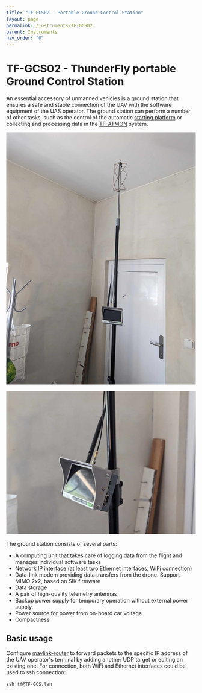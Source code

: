```yaml
---
title: "TF-GCS02 - Portable Ground Control Station"
layout: page
permalink: /instruments/TF-GCS02
parent: Instruments
nav_order: "0"
---
```


# TF-GCS02 - ThunderFly portable Ground Control Station

An essential accessory of unmanned vehicles is a ground station that ensures a safe and stable connection of the UAV with the software equipment of the UAS operator. The ground station can perform a number of other tasks, such as the control of the automatic [starting platform](https://github.com/ThunderFly-aerospace/TF-SIMPLEPLATFORM) or collecting and processing data in the [TF-ATMON](https://www.thunderfly.cz/tf-atmon/) system.

![TF-GCS02 antenna mount](https://raw.githubusercontent.com/ThunderFly-aerospace/TF-GCS02/TF-GCS02/doc/img/TF-GCS02.jpg)

![TF-GCS02 terminal](https://raw.githubusercontent.com/ThunderFly-aerospace/TF-GCS02/TF-GCS02/doc/img/TF-GCS02_terminal.jpg)


The ground station consists of several parts:
 * A computing unit that takes care of logging data from the flight and manages individual software tasks
 * Network IP interface (at least two Ethernet interfaces, WiFi connection)
 * Data-link modem providing data transfers from the drone. Support MIMO 2x2, based on SIK firmware
 * Data storage
 * A pair of high-quality telemetry antennas
 * Backup power supply for temporary operation without external power supply.
 * Power source for power from on-board car voltage
 * Compactness

## Basic usage

Configure [mavlink-router](https://github.com/mavlink-router/mavlink-router) to forward packets to the specific IP address of the UAV operator's terminal by adding another UDP target or editing an existing one.
For connection, both WiFi and Ethernet interfaces could be used to ssh connection:

    ssh tf@TF-GCS.lan  
